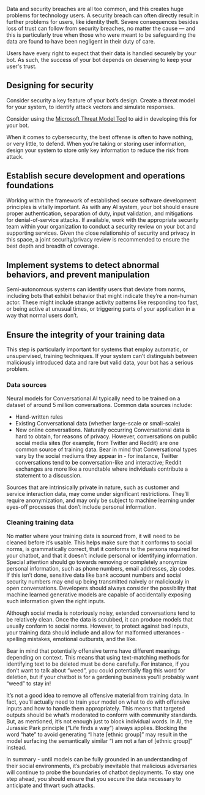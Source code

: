 Data and security breaches are all too common, and this creates huge problems for technology users. A security breach can often directly result in further problems for users, like identity theft. Severe consequences besides loss of trust can follow from security breaches, no matter the cause — and this is particularly true when those who were meant to be safeguarding the data are found to have been negligent in their duty of care. 

Users have every right to expect that their data is handled securely by your bot. As such, the success of your bot depends on deserving to keep your user's trust.

## Designing for security

Consider security a key feature of your bot’s design. Create a threat model for your system, to identify attack vectors and simulate responses.

Consider using the [Microsoft Threat Model Tool](https://docs.microsoft.com/azure/security/azure-security-threat-modeling-tool-getting-started "Microsoft Threat Model Tool") to aid in developing this for your bot.

When it comes to cybersecurity, the best offense is often to have nothing, or very little, to defend. When you’re taking or storing user information, design your system to store only key information to reduce the risk from attack. 

## Establish secure development and operations foundations

Working within the framework of established secure software development principles is vitally important. As with any AI system, your bot should ensure proper authentication, separation of duty, input validation, and mitigations for denial-of-service attacks. If available, work with the appropriate security team within your organization to conduct a security review on your bot and supporting services. Given the close relationship of security and privacy in this space, a joint security/privacy review is recommended to ensure the best depth and breadth of coverage.

## Implement systems to detect abnormal behaviors, and prevent manipulation

Semi-autonomous systems can identify users that deviate from norms, including bots that exhibit behavior that might indicate they’re a non-human actor. These might include strange activity patterns like responding too fast, or being active at unusual times, or triggering parts of your application in a way that normal users don’t.

## Ensure the integrity of your training data

This step is particularly important for systems that employ automatic, or unsupervised, training techniques. If your system can’t distinguish between maliciously introduced data and rare but valid data, your bot has a serious problem.

### Data sources

Neural models for Conversational AI typically need to be trained on a dataset of around 5 million conversations. Common data sources include:

* Hand-written rules
* Existing Conversational data (whether large-scale or small-scale)
* New online conversations.
Naturally occurring Conversational data is hard to obtain, for reasons of privacy. However, conversations on public social media sites (for example, from Twitter and Reddit) are one common source of training data. Bear in mind that Conversational types vary by the social mediums they appear in - for instance, Twitter conversations tend to be conversation-like and interactive; Reddit exchanges are more like a roundtable where individuals contribute a statement to a discussion.

Sources that are intrinsically private in nature, such as customer and service interaction data, may come under significant restrictions. They’ll require anonymization, and may only be subject to machine learning under eyes-off processes that don’t include personal information.

### Cleaning training data

No matter where your training data is sourced from, it will need to be cleaned before it’s usable. This helps make sure that it conforms to social norms, is grammatically correct, that it conforms to the persona required for your chatbot, and that it doesn’t include personal or identifying information. Special attention should go towards removing or completely anonymize personal information, such as phone numbers, email addresses, zip codes. If this isn’t done, sensitive data like bank account numbers and social security numbers may end up being transmitted naively or maliciously in open conversations. Developers should always consider the possibility that machine learned generative models are capable of accidentally exposing such information given the right inputs.

Although social media is notoriously noisy, extended conversations tend to be relatively clean. Once the data is scrubbed, it can produce models that usually conform to social norms. However, to protect against bad inputs, your training data should include and allow for malformed utterances - spelling mistakes, emotional outbursts, and the like.

Bear in mind that potentially offensive terms have different meanings depending on context. This means that using text-matching methods for identifying text to be deleted must be done carefully. For instance, if you don’t want to talk about “weed”, you could potentially flag this word for deletion, but if your chatbot is for a gardening business you’ll probably want “weed” to stay in!

It’s not a good idea to remove all offensive material from training data. In fact, you’ll actually need to train your model on what to do with offensive inputs and how to handle them appropriately. This means that targeted outputs should be what’s moderated to conform with community standards. But, as mentioned, it’s not enough just to block individual words. In AI, the Jurassic Park principle (“Life finds a way”) always applies. Blocking the word “hate” to avoid generating “I hate \[ethnic group]” may result in the model surfacing the semantically similar “I am not a fan of \[ethnic group]” instead.

In summary - until models can be fully grounded in an understanding of their social environments, it’s probably inevitable that malicious adversaries will continue to probe the boundaries of chatbot deployments. To stay one step ahead, you should ensure that you secure the data necessary to anticipate and thwart such attacks.
